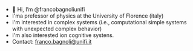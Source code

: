 - 👋 Hi, I’m @francobagnoliunifi
-  I'ma prefessor of physics at the University of Florence (italy)
-  I'm interested in complex systems (i.e., computational simple systems with unexpected complex behavior) 
-  I'm also interested ion cognitive systens.
-  Contact: franco.bagnoli@unifi.it
<!---
francobagnoliunifi/francobagnoliunifi is a ✨ special ✨ repository because its `README.md` (this file) appears on your GitHub profile.
You can click the Preview link to take a look at your changes.
--->

